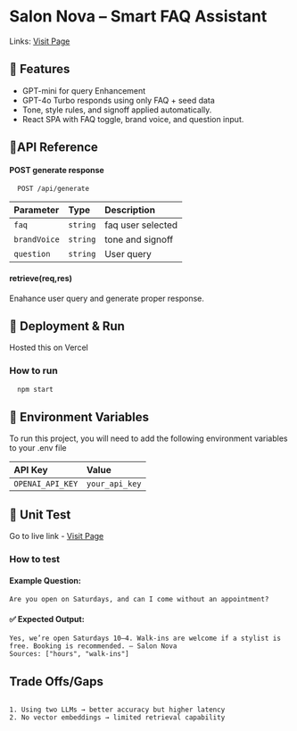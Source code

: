 
# Salon Nova – Smart FAQ Assistant
Links: [Visit Page](https://salonnova.vercel.app/)

## 🚀 Features
- GPT-mini for query Enhancement
- GPT-4o Turbo responds using only FAQ + seed data
- Tone, style rules, and signoff applied automatically.
- React SPA with FAQ toggle, brand voice, and question input.


## 📖API Reference

#### POST generate response

```http
  POST /api/generate
```

| Parameter | Type     | Description                |
| :-------- | :------- | :------------------------- |
| `faq` | `string` | faq user selected |
| `brandVoice` | `string` | tone and signoff |
| `question` | `string` | User query |


#### retrieve(req,res)
Enahance user query and generate proper response.




## 🚀 Deployment & Run

Hosted this on Vercel


### How to run 
```bash
  npm start
```


## 🔑 Environment Variables

To run this project, you will need to add the following environment variables to your .env file


| API Key | Value     | 
| :-------- | :------- | 
| `OPENAI_API_KEY` | `your_api_key` | 


## 🧪 Unit Test
Go to live link - [Visit Page](https://salonnova.vercel.app/)
### How to test 

#### Example Question:
```http
Are you open on Saturdays, and can I come without an appointment?
```
#### ✅ Expected Output:

```http
Yes, we’re open Saturdays 10–4. Walk-ins are welcome if a stylist is free. Booking is recommended. — Salon Nova
Sources: ["hours", "walk-ins"]
````

## Trade Offs/Gaps

```http

1. Using two LLMs → better accuracy but higher latency
2. No vector embeddings → limited retrieval capability

```
